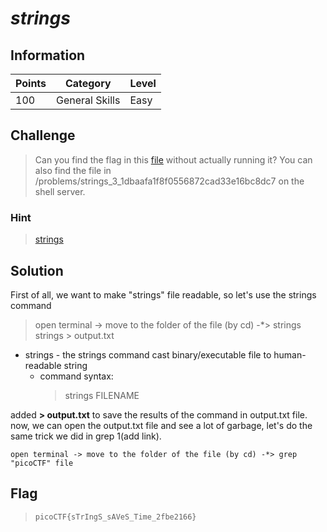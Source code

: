 # *strings*
## Information
| Points |Category  | Level|
|--|--|--|
| 100 | General Skills |Easy |

## Challenge
> Can you find the flag in this [file](https://2018shell.picoctf.com/static/aead5528718d7c26733c42fadab63b6a/strings) without actually running it? You can also find the file in /problems/strings_3_1dbaafa1f8f0556872cad33e16bc8dc7 on the shell server.

### Hint

> [strings](https://linux.die.net/man/1/strings)
## Solution
First of all, we want to make "strings" file readable, so let's use the strings command
> open terminal -> move to the folder of the file (by cd) -*> strings strings > output.txt

* strings - the strings command cast binary/executable file to human-readable string
	* command syntax:
		>   strings FILENAME
		
added **> output.txt** to save the results of the command in output.txt file.
now, we can open the output.txt file and see a lot of garbage, let's do the same trick we did in
grep 1(add link).

    open terminal -> move to the folder of the file (by cd) -*> grep "picoCTF" file

## Flag
> `picoCTF{sTrIngS_sAVeS_Time_2fbe2166}`




